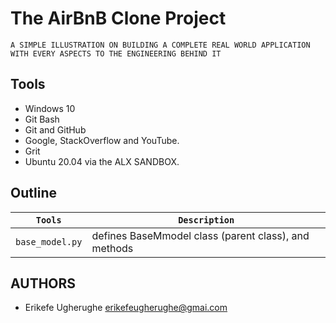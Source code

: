 # The AirBnB Clone Project

``` 
A SIMPLE ILLUSTRATION ON BUILDING A COMPLETE REAL WORLD APPLICATION WITH EVERY ASPECTS TO THE ENGINEERING BEHIND IT

```

## Tools 

* Windows 10
* Git Bash 
* Git and GitHub
* Google, StackOverflow and YouTube.
* Grit
* Ubuntu 20.04 via the ALX SANDBOX.


## Outline

| `Tools` | `Description` |
| ------- | ------------- |
| `base_model.py` | defines BaseMmodel class (parent class), and methods |




## AUTHORS

- Erikefe Ugherughe <erikefeugherughe@gmai.com>

